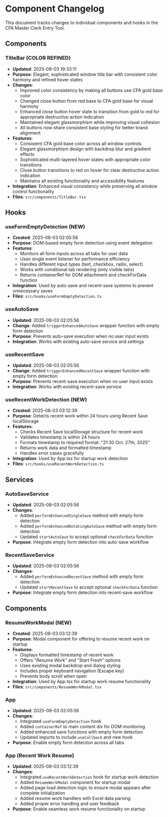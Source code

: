 # Component Changelog

This document tracks changes to individual components and hooks in the CFA Master Clerk Entry Tool.

## Components

### TitleBar (COLOR REFINED)
- **Updated**: 2025-08-03 19:33:11
- **Purpose**: Elegant, sophisticated window title bar with consistent color harmony and refined hover states
- **Changes**:
  - Improved color consistency by making all buttons use CFA gold base color
  - Changed close button from red base to CFA gold base for visual harmony
  - Enhanced close button hover state to transition from gold to red for appropriate destructive action indication
  - Maintained elegant glassmorphism while improving visual cohesion
  - All buttons now share consistent base styling for better brand alignment
- **Features**:
  - Consistent CFA gold base color across all window controls
  - Elegant glassmorphism design with backdrop blur and gradient effects
  - Sophisticated multi-layered hover states with appropriate color transitions
  - Close button transitions to red on hover for clear destructive action indication
  - Maintains all existing functionality and accessibility features
- **Integration**: Enhanced visual consistency while preserving all window control functionality
- **Files**: `src/components/TitleBar.tsx`

## Hooks



### useFormEmptyDetection (NEW)
- **Created**: 2025-08-03 02:05:56
- **Purpose**: DOM-based empty form detection using event delegation
- **Features**:
  - Monitors all form inputs across all tabs for user data
  - Uses single event listener for performance efficiency
  - Handles different input types (text, checkbox, radio, select)
  - Works with conditional tab rendering (only visible tabs)
  - Returns containerRef for DOM attachment and checkForData function
- **Integration**: Used by auto-save and recent-save systems to prevent unnecessary saves
- **Files**: `src/hooks/useFormEmptyDetection.ts`

### useAutoSave
- **Updated**: 2025-08-03 02:05:56
- **Change**: Added `triggerEnhancedAutoSave` wrapper function with empty form detection
- **Purpose**: Prevents auto-save execution when no user input exists
- **Integration**: Works with existing auto-save service and settings

### useRecentSave
- **Updated**: 2025-08-03 02:05:56
- **Change**: Added `triggerEnhancedRecentSave` wrapper function with empty form detection
- **Purpose**: Prevents recent-save execution when no user input exists
- **Integration**: Works with existing recent-save service

### useRecentWorkDetection (NEW)
- **Created**: 2025-08-03 03:12:39
- **Purpose**: Detects recent work within 24 hours using Recent Save localStorage
- **Features**:
  - Checks Recent Save localStorage structure for recent work
  - Validates timestamp is within 24 hours
  - Formats timestamp to required format: "21:30   Oct. 27th, 2025"
  - Returns work data and formatted timestamp
  - Handles error cases gracefully
- **Integration**: Used by App.tsx for startup work detection
- **Files**: `src/hooks/useRecentWorkDetection.ts`

## Services

### AutoSaveService
- **Updated**: 2025-08-03 02:05:56
- **Changes**:
  - Added `performEnhancedSingleSave` method with empty form detection
  - Added `performEnhancedRotatingAutoSave` method with empty form detection
  - Updated `startAutoSave` to accept optional `checkForData` function
- **Purpose**: Integrate empty form detection into auto-save workflow

### RecentSaveService
- **Updated**: 2025-08-03 02:05:56
- **Changes**:
  - Added `performEnhancedRecentSave` method with empty form detection
  - Updated `startRecentSave` to accept optional `checkForData` function
- **Purpose**: Integrate empty form detection into recent-save workflow

## Components

### ResumeWorkModal (NEW)
- **Created**: 2025-08-03 03:12:39
- **Purpose**: Modal component for offering to resume recent work on startup
- **Features**:
  - Displays formatted timestamp of recent work
  - Offers "Resume Work" and "Start Fresh" options
  - Uses existing modal backdrop and dialog styling
  - Includes proper keyboard navigation (Escape key)
  - Prevents body scroll when open
- **Integration**: Used by App.tsx for startup work resume functionality
- **Files**: `src/components/ResumeWorkModal.tsx`

### App
- **Updated**: 2025-08-03 02:05:56
- **Changes**:
  - Integrated `useFormEmptyDetection` hook
  - Added `containerRef` to main content div for DOM monitoring
  - Added enhanced save functions with empty form detection
  - Updated imports to include `useCallback` and new hook
- **Purpose**: Enable empty form detection across all tabs

### App (Recent Work Resume)
- **Updated**: 2025-08-03 03:12:39
- **Changes**:
  - Integrated `useRecentWorkDetection` hook for startup work detection
  - Added `ResumeWorkModal` component for startup modal
  - Added page load detection logic to ensure modal appears after complete initialization
  - Added resume work handlers with Excel data parsing
  - Added proper error handling and user feedback
- **Purpose**: Enable seamless work resume functionality on startup 